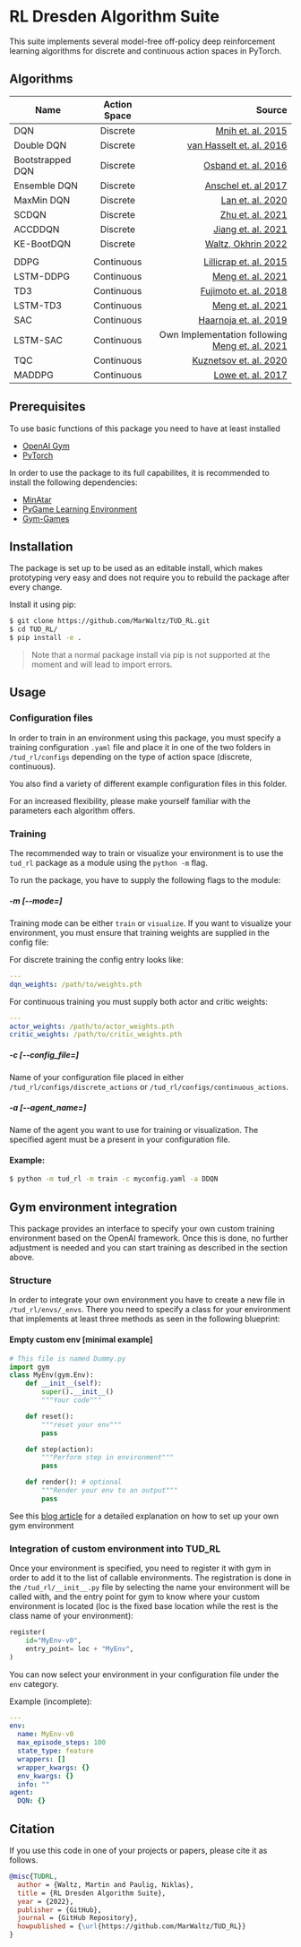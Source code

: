 # RL Dresden Algorithm Suite

This suite implements several model-free off-policy deep reinforcement learning algorithms for discrete and continuous action spaces in PyTorch.

## Algorithms

| Name             | Action Space |                                                                                                  Source |
| ---------------- | :----------: | ------------------------------------------------------------------------------------------------------: |
| DQN              |   Discrete   |                                        [Mnih et. al. 2015](https://www.nature.com/articles/nature14236) |
| Double DQN       |   Discrete   |                              [van Hasselt et. al. 2016](https://dl.acm.org/doi/10.5555/3016100.3016191) |
| Bootstrapped DQN |   Discrete   |                                                 [Osband et. al. 2016](https://arxiv.org/abs/1602.04621) |
| Ensemble DQN     |   Discrete   |                                 [Anschel et. al 2017](http://proceedings.mlr.press/v70/anschel17a.html) |
| MaxMin DQN       |   Discrete   |                                                    [Lan et. al. 2020](https://arxiv.org/abs/2002.06487) |
| SCDQN            |   Discrete   |                                [Zhu et. al. 2021](https://www.aaai.org/AAAI21Papers/AAAI-3820.ZhuR.pdf) |
| ACCDDQN          |   Discrete   |                                                  [Jiang et. al. 2021](https://arxiv.org/abs/2105.00704) |
| KE-BootDQN       |   Discrete   |                                                  [Waltz, Okhrin 2022](https://arxiv.org/abs/2201.08078) |
|                  |
| DDPG             |  Continuous  |                                              [Lillicrap et. al. 2015](https://arxiv.org/abs/1509.02971) |
| LSTM-DDPG        |  Continuous  |                              [Meng et. al. 2021](https://ieeexplore.ieee.org/abstract/document/9636140) |
| TD3              |  Continuous  |                             [Fujimoto et. al. 2018](https://proceedings.mlr.press/v80/fujimoto18a.html) |
| LSTM-TD3         |  Continuous  |                              [Meng et. al. 2021](https://ieeexplore.ieee.org/abstract/document/9636140) |
| SAC              |  Continuous  |                                               [Haarnoja et. al. 2019](https://arxiv.org/abs/1812.05905) |
| LSTM-SAC         |  Continuous  | Own Implementation following [Meng et. al. 2021](https://ieeexplore.ieee.org/abstract/document/9636140) |
| TQC              |  Continuous  |                           [Kuznetsov et. al. 2020](http://proceedings.mlr.press/v119/kuznetsov20a.html) |
| MADDPG           |  Continuous  |                                       [Lowe et. al. 2017](https://proceedings.neurips.cc/paper/2017/hash/68a9750337a418a86fe06c1991a1d64c-Abstract.html)

## Prerequisites

To use basic functions of this package you need to have at least installed

- [OpenAI Gym](https://github.com/openai/gym)
- [PyTorch](https://github.com/pytorch/pytorch)

In order to use the package to its full capabilites, it is recommended to install the following dependencies:

- [MinAtar](https://github.com/kenjyoung/MinAtar)
- [PyGame Learning Environment](https://pygame-learning-environment.readthedocs.io/en/latest/user/games.html)
- [Gym-Games](https://github.com/qlan3/gym-games)

## Installation

The package is set up to be used as an editable install, which makes prototyping very easy and does not require you to rebuild the package after every change.

Install it using pip:

```bash
$ git clone https://github.com/MarWaltz/TUD_RL.git
$ cd TUD_RL/
$ pip install -e .
```

> Note that a normal package install via pip is not supported at the moment and will lead to import errors.

## Usage

### Configuration files

In order to train in an environment using this package, you must specify a training configuration `.yaml` file and place it in one of the two folders in `/tud_rl/configs` depending on the type of action space (discrete, continuous).

You also find a variety of different example configuration files in this folder.

For an increased flexibility, please make yourself familiar with the parameters each algorithm offers.

### Training

The recommended way to train or visualize your environment is to use the `tud_rl` package as a module using the `python -m` flag.

To run the package, you have to supply the following flags to the module:

##### -m [--mode=]

Training mode can be either `train` or `visualize`. If you want to visualize your environment, you must ensure that training weights are supplied in the config file:

For discrete training the config entry looks like:

```yaml
---
dqn_weights: /path/to/weights.pth
```

For continuous training you must supply both actor and critic weights:

```yaml
---
actor_weights: /path/to/actor_weights.pth
critic_weights: /path/to/critic_weights.pth
```

##### -c [--config_file=]

Name of your configuration file placed in either `/tud_rl/configs/discrete_actions` or `/tud_rl/configs/continuous_actions`.

##### -a [--agent_name=]

Name of the agent you want to use for training or visualization. The specified agent must be a present in your configuration file.

#### Example:

```bash
$ python -m tud_rl -m train -c myconfig.yaml -a DDQN
```

## Gym environment integration

This package provides an interface to specify your own custom training environment based on the OpenAI framework. Once this is done, no further adjustment is needed and you can start training as described in the section above.

### Structure

In order to integrate your own environment you have to create a new file in `/tud_rl/envs/_envs`. There you need to specify a class for your environment that implements at least three methods as seen in the following blueprint:

#### Empty custom env [minimal example]

```python
# This file is named Dummy.py
import gym
class MyEnv(gym.Env):
    def __init__(self):
        super().__init__()
        """Your code"""

    def reset():
        """reset your env"""
        pass

    def step(action):
        """Perform step in environment"""
        pass

    def render(): # optional
        """Render your env to an output"""
        pass
```

See this [blog article](https://towardsdatascience.com/beginners-guide-to-custom-environments-in-openai-s-gym-989371673952) for a detailed explanation on how to set up your own gym environment

### Integration of custom environment into TUD_RL

Once your environment is specified, you need to register it with gym in order to add it to the list of callable environments. The registration is done in the `/tud_rl/__init__.py` file by selecting the name your environment will be called with, and the entry point for gym to know where your custom environment is located (loc is the fixed base location while the rest is the class name of your environment):

```python
register(
    id="MyEnv-v0",
    entry_point= loc + "MyEnv",
)
```

You can now select your environment in your configuration file under the `env` category.

Example (incomplete):

```yaml
---
env:
  name: MyEnv-v0
  max_episode_steps: 100
  state_type: feature
  wrappers: []
  wrapper_kwargs: {}
  env_kwargs: {}
  info: ""
agent:
  DQN: {}
```

## Citation

If you use this code in one of your projects or papers, please cite it as follows.

```bibtex
@misc{TUDRL,
  author = {Waltz, Martin and Paulig, Niklas},
  title = {RL Dresden Algorithm Suite},
  year = {2022},
  publisher = {GitHub},
  journal = {GitHub Repository},
  howpublished = {\url{https://github.com/MarWaltz/TUD_RL}}
}
```
